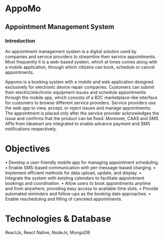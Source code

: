 
# AppoMo




## Appointment Management System
### Introduction

An appointment management system is a digital solution used by companies and service providers to streamline their service appointments. Most frequently it is a web-based system, which at times comes along with a mobile application, through which citizens can book, schedule or cancel appointments. 

Appomo is a booking system with a mobile and web application designed exclusively for electronic device repair companies. Customers can submit their  electric/electronic equipment issues and schedule appointments through the mobile app, which consists of a  B2C marketplace-like interface for customers to browse different service providers. Service providers use the web app to view, accept, or reject issues and manage appointments. The appointment is placed only after the service provider acknowledges the issue and confirms that the product can be fixed. Moreover, CAAS and SMS APIs from Ideamart are integrated to enable advance payment and SMS notifications respectively.

# Objectives
•	Develop a user-friendly mobile app for managing appointment scheduling.
•	Enable SMS-based communication with per-message-based charging.
•	Implement efficient methods for data upload, update, and display.
•	Integrate the system with existing calendars to facilitate appointment bookings and coordination.
•	Allow users to book appointments anytime and from anywhere, providing easy access to available time slots.
•	Provide automated reminders and follow-ups as the booking date approaches.
•	Enable rescheduling and filling of canceled appointments.


# Technologies & Database
ReactJs, React Native, NodeJs, MongoDB
